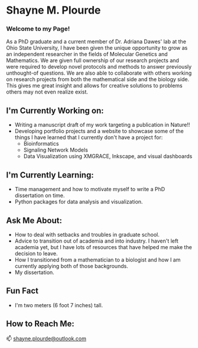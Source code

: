 # Shayne M. Plourde
### Welcome to my Page!

As a PhD graduate and a current member of Dr. Adriana Dawes' lab at the Ohio State University, I have been given the unique opportunity to grow as an independent researcher in the fields of Molecular Genetics and Mathematics. We are given full ownership of our research projects and were required to develop novel protocols and methods to answer previously unthought-of questions. We are also able to collaborate with others working on research projects from both the mathematical side and the biology side. This gives me great insight and allows for creative solutions to problems others may not even realize exist.

## I'm Currently Working on:
 
 - Writing a manuscript draft of my work targeting a publication in Nature!!
 - Developing portfolio projects and a website to showcase some of the things I have learned that I currently don't have a project for:
   - Bioinformatics
   - Signaling Network Models
   - Data Visualization using XMGRACE, Inkscape, and visual dashboards
 
## I'm Currently Learning:

 - Time management and how to motivate myself to write a PhD dissertation on time.
 - Python packages for data analysis and visualization.

## Ask Me About:

 - How to deal with setbacks and troubles in graduate school.
 - Advice to transition out of academia and into industry. I haven't left academia yet, but I have lots of resources that have helped me make the decision to leave.
 - How I transitioned from a mathematician to a biologist and how I am currently applying both of those backgrounds.
 - My dissertation.
 
 ## Fun Fact
 - I'm two meters (6 foot 7 inches) tall.
 
 ## How to Reach Me:
 📫 shayne.plourde@outlook.com

<!--
**Shayne-Falco/Shayne-Falco** is a ✨ _special_ ✨ repository because its `README.md` (this file) appears on your GitHub profile.

Here are some ideas to get you started:

- 🔭 I’m currently working on ...
- 🌱 I’m currently learning ...
- 👯 I’m looking to collaborate on ...
- 🤔 I’m looking for help with ...
- 💬 Ask me about ...
- 📫 How to reach me: ...
- 😄 Pronouns: ...
- ⚡ Fun fact: ...
-->
